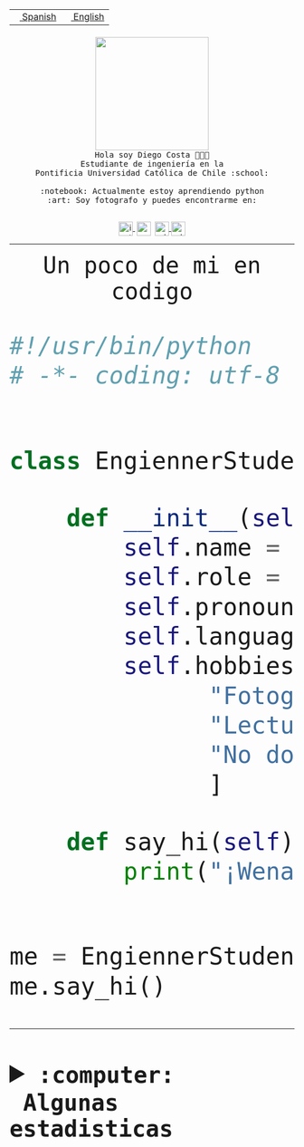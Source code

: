<table border="0"  align="right">
 <tr><td><a href="README.md"><img src="https://upload.wikimedia.org/wikipedia/commons/thumb/8/89/Bandera_de_Espa%C3%B1a.svg/1200px-Bandera_de_Espa%C3%B1a.svg.png" height="10"> Spanish</a></td>
 <td><a href="README.en.md"><img src="https://upload.wikimedia.org/wikipedia/commons/a/a4/Flag_of_the_United_States.svg" height="10"> English</a></td></tr>
</table><br><br><br>


<p align="center">
  <img src="https://github.com/diegocostares/diegocostares/blob/main/Images/aaa2.gif?raw=true" height="200px" weight="200px">
  <br><samp>
    Hola soy Diego Costa 👨🏻‍💻<br>
    Estudiante de ingeniería en la <br>
    Pontificia Universidad Católica de Chile :school:<br>
  <br>
    :notebook: Actualmente estoy aprendiendo python <br>
    :art: Soy fotografo y puedes encontrarme en: <br>
  <br></samp>
  
</p>

<p align="center">
   <a href="https://instagram.com/diegocosta_no" target="blank">
    <img 
    align="center" src="https://cdn.jsdelivr.net/npm/simple-icons@3.0.1/icons/instagram.svg" alt="instagram" height="25px" width="25px" />
  </a>
  <a style="border: 3px solid; color: white;"href="https://t.me/diegocosta_no" target="blank">
  <img
  align="center" alt="Telegram" width="25px" src="https://icons-for-free.com/iconfiles/png/512/Telegram-1324888767380505522.png" />
</a>
<a href="https://api.whatsapp.com/send?phone=56971897835&text=Hola!" target="blank">
  <img
  align="center" alt="wtsp" width="25px" src="https://img.icons8.com/pastel-glyph/2x/whatsapp--v2.png" />
</a>
<a href="https://www.linkedin.com/in/diego-costa-786249213/" target="blank">
  <img
  align="center" alt="wtsp" width="25px" src="https://img.icons8.com/metro/452/linkedin.png" />
</a>

  </a>
</p>

---


<p align="center"><font size="25"><samp>Un poco de mi en codigo</samp></front></p>


```python
#!/usr/bin/python
# -*- coding: utf-8 -*-


class EngiennerStudent:

    def __init__(self):
        self.name = "Diego Costa"
        self.role = "Estudiante"
        self.pronouns = "he/him"
        self.language_spoken = ["es_CL", "en_US"]
        self.hobbies = [
              "Fotografia",
              "Lectura",
              "No dormir",
              ]

    def say_hi(self):
        print("¡Wena mundo!")


me = EngiennerStudent()
me.say_hi()
```
---
<details>
  <summary><b><samp>:computer: &nbsp;Algunas estadisticas</samp></b></summary>
  <br/></p>

<!--START_SECTION:waka-->
![Code Time](http://img.shields.io/badge/Code%20Time-1%2C166%20hrs%2057%20mins-blue)

📅 **Soy más productivo los Martes** 

```text
Lunes                    703 commits         ████░░░░░░░░░░░░░░░░░░░░░   15.44 % 
Martes                   874 commits         █████░░░░░░░░░░░░░░░░░░░░   19.20 % 
Miércoles                550 commits         ███░░░░░░░░░░░░░░░░░░░░░░   12.08 % 
Jueves                   697 commits         ████░░░░░░░░░░░░░░░░░░░░░   15.31 % 
Viernes                  670 commits         ████░░░░░░░░░░░░░░░░░░░░░   14.72 % 
Sábado                   388 commits         ██░░░░░░░░░░░░░░░░░░░░░░░   08.52 % 
Domingo                  671 commits         ████░░░░░░░░░░░░░░░░░░░░░   14.74 % 
```


📊 **Esta semana me dediqué a** 

```text
🐱‍💻 Proyectos: 
tarea-1-diegocostares    9 hrs 36 mins       ███████████████████░░░░░░   75.12 % 
Unknown Project          1 hr 17 mins        ███░░░░░░░░░░░░░░░░░░░░░░   10.14 % 
T0-SyR                   1 hr 6 mins         ██░░░░░░░░░░░░░░░░░░░░░░░   08.69 % 
UbiCate-v2               35 mins             █░░░░░░░░░░░░░░░░░░░░░░░░   04.57 % 
GPTI-alexa               10 mins             ░░░░░░░░░░░░░░░░░░░░░░░░░   01.38 % 
```


 Last Updated on 12/09/2023 18:33:19 UTC
<!--END_SECTION:waka-->
  
  

<p align="center"> <img src="https://github-readme-stats.vercel.app/api?username=diegocostares&show_icons=true&theme=ayu-mirage" alt="abhisheknaiidu" /></p>
 
</details>
